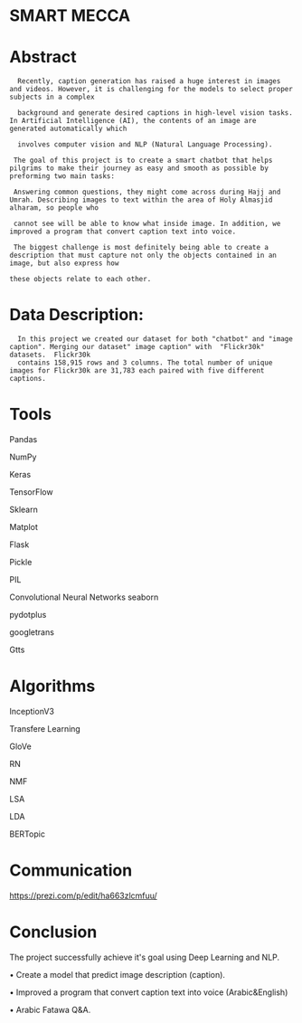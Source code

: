 
# SMART MECCA

# Abstract
      Recently, caption generation has raised a huge interest in images and videos. However, it is challenging for the models to select proper subjects in a complex
      
      background and generate desired captions in high-level vision tasks. In Artificial Intelligence (AI), the contents of an image are generated automatically which
      
      involves computer vision and NLP (Natural Language Processing).
      
     The goal of this project is to create a smart chatbot that helps pilgrims to make their journey as easy and smooth as possible by preforming two main tasks:
     
     Answering common questions, they might come across during Hajj and Umrah. Describing images to text within the area of Holy Almasjid alharam, so people who
     
     cannot see will be able to know what inside image. In addition, we improved a program that convert caption text into voice.
     
     The biggest challenge is most definitely being able to create a description that must capture not only the objects contained in an image, but also express how
    
    these objects relate to each other.

# Data Description:
      In this project we created our dataset for both "chatbot" and "image caption". Merging our dataset" image caption" with  "Flickr30k" datasets.  Flickr30k
      contains 158,915 rows and 3 columns. The total number of unique images for Flickr30k are 31,783 each paired with five different captions.
# Tools
Pandas

NumPy	

Keras

TensorFlow

Sklearn

Matplot

Flask

Pickle

PIL

Convolutional Neural Networks 
seaborn 

pydotplus 

googletrans

Gtts


# Algorithms
InceptionV3

Transfere Learning

GloVe

RN

NMF

LSA

LDA

BERTopic

# Communication
https://prezi.com/p/edit/ha663zlcmfuu/
 
# Conclusion
The project successfully achieve it's goal using Deep Learning and NLP.

•	Create a model that predict image description (caption).

•	Improved a program that convert caption text into voice (Arabic&English)

•	Arabic Fatawa Q&A.

